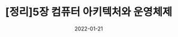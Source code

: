 ---
title:  "[정리]5장 컴퓨터 아키텍처와 운영체제"
excerpt: "한권으로 읽는 컴퓨터 프로그래밍"

categories:
  - book-review
tags:
  - [book, review]

toc: true
toc_sticky: true

date: 2022-01-21
last_modified_at: 2022-01-21
layout: single
---
